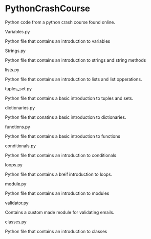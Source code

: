 # PythonCrashCourse
Python code from a python crash course found online. 


<h>  Variables.py 
<p> Python file that contains an introduction to variables

<h> Strings.py 
<p> Python file that contains an introduction to strings and string methods 

<h> lists.py
<p> Python file that contains an introduction to lists and list opperations. 

<h> tuples_set.py
<p> Python file that contains a basic introduction to tuples and sets. 

<h> dictionaries.py
<p> Python file that conatins a basic introduction to dictionaries. 

<h> functions.py
<p> Python file that contains a basic introduction to functions 

<h> conditionals.py
<p> Python file that contains an introduction to conditionals


<h> loops.py
<p> Python file that contains a breif introduction to loops. 


<h> module.py
<p> Python file that contains an introduction to modules 

<h> validator.py
<p> Contains a custom made module for validating emails. 

<h> classes.py
<p> Python file that contains an introduction to classes 
